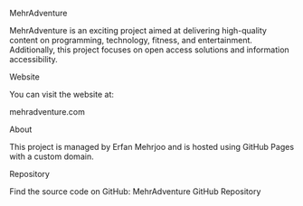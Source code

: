 MehrAdventure

MehrAdventure is an exciting project aimed at delivering high-quality content on programming, technology, fitness, and entertainment. Additionally, this project focuses on open access solutions and information accessibility.

Website

You can visit the website at:

mehradventure.com

About

This project is managed by Erfan Mehrjoo and is hosted using GitHub Pages with a custom domain.

Repository

Find the source code on GitHub:
MehrAdventure GitHub Repository